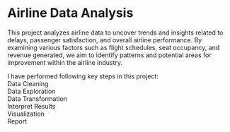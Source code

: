 <h1>Airline Data Analysis</h1>
This project analyzes airline data to uncover trends and insights related to delays, passenger satisfaction, and overall airline performance. 
By examining various factors such as flight schedules, seat occupancy, and revenue generated, we aim to identify patterns and potential areas for improvement within the airline industry.<br>

I have performed following key steps in this project:<br>
Data Cleaning<br>Data Exploration<br>Data Transformation<br>Interpret Results<br>Visualization<br>Report

